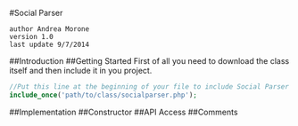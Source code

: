 #Social Parser

	author Andrea Morone
	version 1.0
	last update 9/7/2014

##Introduction
##Getting Started
First of all you need to download  the class itself and then include it in you project.
```php
//Put this line at the beginning of your file to include Social Parser Class
include_once('path/to/class/socialparser.php');
```
##Implementation
##Constructor
##API Access
##Comments
